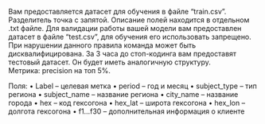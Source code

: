 Вам предоставляется датасет для обучения в файле “train.csv”. Разделитель точка с запятой. Описание полей находится в отдельном .txt файле. 
Для валидации работы вашей модели вам предоставлен датасет в файле “test.csv”, для обучения его использовать запрещено. При нарушении данного правила команда может быть дисквалифицирована. 
За 3 часа до стоп-кодинга вам предоставят тестовый датасет. Он будет иметь аналогичную структуру.  
Метрика: precision на топ 5%.

Поля:
•	Label – целевая метка
•	period – год и месяц
•	subject_type – тип региона
•	subject_name – название региона
•	city_name – название города
•	hex – код гексогона
•	hex_lat – широта гексогона
•	hex_lon – долгота гексогона
•	f1…f30 – дополнительная информация о клиенте

